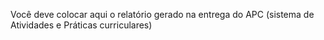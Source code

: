 Você deve colocar aqui o relatório gerado na entrega do APC (sistema de Atividades e Práticas curriculares)
